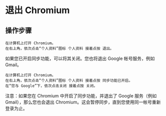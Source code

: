 # 退出 Chromium  
## 操作步骤  

    在计算机上打开 Chromium。
    在右上角，依次点击“个人资料”图标 个人资料 接着点按 退出。

如果您已开启同步功能，可以将其关闭。您也将退出 Google 帐号服务，例如 Gmail。

    在计算机上打开 Chromium。
    在右上角，依次点击“个人资料”图标 个人资料 接着点按 同步功能已开启。
    在“您与 Google”下，依次点击关闭 接着点按 关闭。

注意：如果您在 Chromium 中开启了同步功能，并退出了 Google 服务（例如 Gmail），那么您也会退出 Chromium。这会暂停同步，直到您使用同一帐号重新登录为止。

